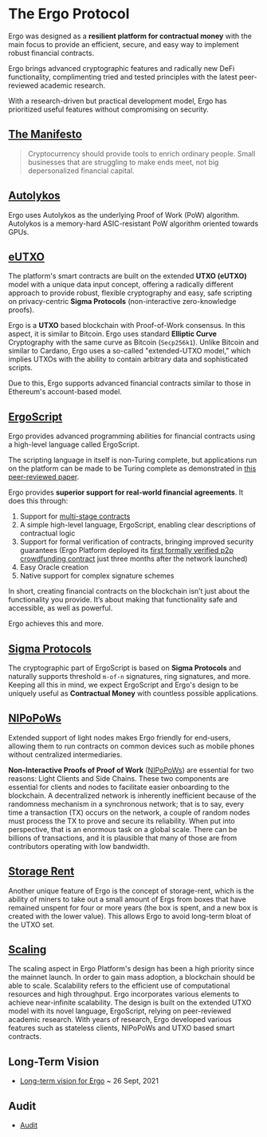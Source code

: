 # The Ergo Protocol

Ergo was designed as a  **resilient platform for contractual money** with the main focus to provide an efficient, secure, and easy way to implement robust financial contracts.

Ergo brings advanced cryptographic features and radically new DeFi functionality, complimenting tried and tested principles with the latest peer-reviewed academic research.

With a research-driven but practical development model, Ergo has prioritized useful features without compromising on security. 



## [The Manifesto](https://ergoplatform.org/en/blog/2021-04-26-the-ergo-manifesto/)                                                      
> Cryptocurrency should provide tools to enrich ordinary people. Small businesses that are struggling to make ends meet, not big depersonalized financial capital.

## [Autolykos](/dev/protocol/autolykos)

Ergo uses Autolykos as the underlying Proof of Work (PoW) algorithm. Autolykos is a memory-hard ASIC-resistant PoW algorithm oriented towards GPUs.

## [eUTXO](/dev/data-model/box)

The platform's smart contracts are built on the extended **UTXO (eUTXO)** model with a unique data input concept, offering a radically different approach to provide robust, flexible cryptography and easy, safe scripting on privacy-centric **Sigma Protocols** (non-interactive zero-knowledge proofs). 

Ergo is a **UTXO** based blockchain with Proof-of-Work consensus. In this aspect, it is similar to Bitcoin. Ergo uses standard **Elliptic Curve** Cryptography with the same curve as Bitcoin (`Secp256k1`). Unlike Bitcoin and similar to Cardano, Ergo uses a so-called "extended-UTXO model," which implies UTXOs with the ability to contain arbitrary data and sophisticated scripts. 

Due to this, Ergo supports advanced financial contracts similar to those in Ethereum's account-based model.

## [ErgoScript](/dev/scs/ergoscript)


Ergo provides advanced programming abilities for financial contracts using a high-level language called ErgoScript. 

The scripting language in itself is non-Turing complete, but applications run on the platform can be made to be Turing complete as demonstrated in [this peer-reviewed paper](https://arxiv.org/pdf/1806.10116v1.pdf).

Ergo provides **superior support for real-world financial agreements**. It does this through:

1. Support for [multi-stage contracts](/dev/scs/multi) 
2. A simple high-level language, ErgoScript, enabling clear descriptions of contractual logic
3. Support for formal verification of contracts, bringing improved security guarantees (Ergo Platform deployed its [first formally verified p2p crowdfunding contract](https://twitter.com/chepurnoy/status/1239936086106935296) just three months after the network launched)
4. Easy Oracle creation
5. Native support for complex signature schemes

In short, creating financial contracts on the blockchain isn’t just about the functionality you provide. It’s about making that functionality safe and accessible, as well as powerful. 

Ergo achieves this and more.


## [Sigma Protocols](/site/dev/scs/sigma/index.html)

The cryptographic part of ErgoScript is based on **Sigma Protocols** and naturally supports threshold `m-of-n` signatures, ring signatures, and more. Keeping all this in mind, we expect ErgoScript and Ergo's design to be uniquely useful as **Contractual Money** with countless possible applications. 

## [NIPoPoWs](/dev/protocol/nipopow)

Extended support of light nodes makes Ergo friendly for end-users, allowing them to run contracts on common devices such as mobile phones without centralized intermediaries. 

**Non-Interactive Proofs of Proof of Work** ([NIPoPoWs](https://nipopows.com/)) are essential for two reasons: Light Clients and Side Chains. These two components are essential for clients and nodes to facilitate easier onboarding to the blockchain. A decentralized network is inherently inefficient because of the randomness mechanism in a synchronous network; that is to say, every time a transaction (TX) occurs on the network, a couple of random nodes must process the TX to prove and secure its reliability. When put into perspective, that is an enormous task on a global scale. There can be billions of transactions, and it is plausible that many of those are from contributors operating with low bandwidth.



## [Storage Rent](/dev/protocol/rent)
Another unique feature of Ergo is the concept of storage-rent, which is the ability of miners to take out a small amount of Ergs from boxes that have remained unspent for four or more years (the box is spent, and a new box is created with the lower value). This allows Ergo to avoid long-term bloat of the UTXO set.


## [Scaling](/dev/protocol/scaling)

The scaling aspect in Ergo Platform's design has been a high priority since the mainnet launch. In order to gain mass adoption, a blockchain should be able to scale. Scalability refers to the efficient use of computational resources and high throughput. Ergo incorporates various elements to achieve near-infinite scalability. The design is built on the extended UTXO model with its novel language, ErgoScript, relying on peer-reviewed academic research. With years of research, Ergo developed various features such as stateless clients, NIPoPoWs and UTXO based smart contracts.





## Long-Term Vision

- [Long-term vision for Ergo](https://www.ergoforum.org/t/long-term-vision-for-ergo/2629) ~ 26 Sept, 2021

## Audit

- [Audit](../protocol/audit.md)